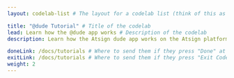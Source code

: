 ```yaml
---
layout: codelab-list # The layout for a codelab list (think of this as a title page for the code lab)

title: "@dude Tutorial" # Title of the codelab
lead: Learn how the @dude app works # Description of the codelab
description: Learn how the Atsign dude app works on the Atsign platform

doneLink: /docs/tutorials # Where to send them if they press "Done" at the end of the Codelab
exitLink: /docs/tutorials # Where to send them if they press "Exit Codelab"
weight: 2
---
```

